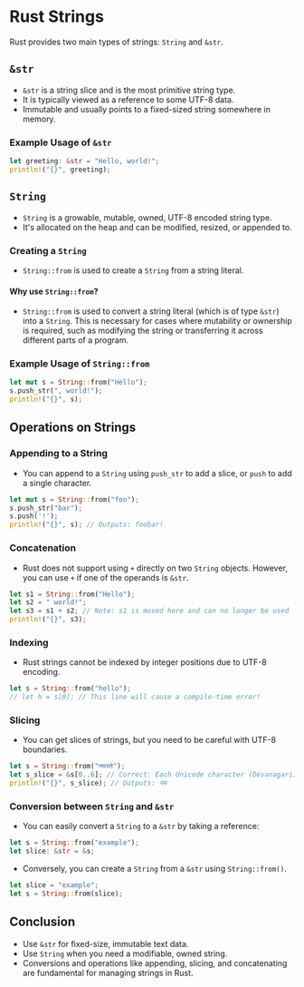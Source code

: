 
# Rust Strings

Rust provides two main types of strings: `String` and `&str`.

## `&str`
- `&str` is a string slice and is the most primitive string type.
- It is typically viewed as a reference to some UTF-8 data.
- Immutable and usually points to a fixed-sized string somewhere in memory.

### Example Usage of `&str`
```rust
let greeting: &str = "Hello, world!";
println!("{}", greeting);
```

## `String`
- `String` is a growable, mutable, owned, UTF-8 encoded string type.
- It's allocated on the heap and can be modified, resized, or appended to.

### Creating a `String`
- `String::from` is used to create a `String` from a string literal.

#### Why use `String::from`?
- `String::from` is used to convert a string literal (which is of type `&str`) into a `String`. This is necessary for cases where mutability or ownership is required, such as modifying the string or transferring it across different parts of a program.

### Example Usage of `String::from`
```rust
let mut s = String::from("Hello");
s.push_str(", world!");
println!("{}", s);
```

## Operations on Strings

### Appending to a String
- You can append to a `String` using `push_str` to add a slice, or `push` to add a single character.

```rust
let mut s = String::from("foo");
s.push_str("bar");
s.push('!');
println!("{}", s); // Outputs: foobar!
```

### Concatenation
- Rust does not support using `+` directly on two `String` objects. However, you can use `+` if one of the operands is `&str`.

```rust
let s1 = String::from("Hello");
let s2 = " world!";
let s3 = s1 + s2; // Note: s1 is moved here and can no longer be used
println!("{}", s3);
```

### Indexing
- Rust strings cannot be indexed by integer positions due to UTF-8 encoding.

```rust
let s = String::from("hello");
// let h = s[0]; // This line will cause a compile-time error!
```

### Slicing
- You can get slices of strings, but you need to be careful with UTF-8 boundaries.

```rust
let s = String::from("नमस्ते");
let s_slice = &s[0..6]; // Correct: Each Unicode character (Devanagari) here takes 3 bytes
println!("{}", s_slice); // Outputs: नम
```

### Conversion between `String` and `&str`
- You can easily convert a `String` to a `&str` by taking a reference:

```rust
let s = String::from("example");
let slice: &str = &s;
```

- Conversely, you can create a `String` from a `&str` using `String::from()`.

```rust
let slice = "example";
let s = String::from(slice);
```

## Conclusion
- Use `&str` for fixed-size, immutable text data.
- Use `String` when you need a modifiable, owned string.
- Conversions and operations like appending, slicing, and concatenating are fundamental for managing strings in Rust.

